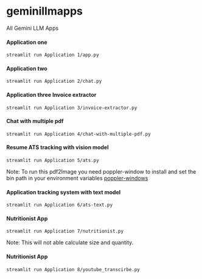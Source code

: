 # geminillmapps
All Gemini LLM Apps



#### Application one
``` 
streamlit run Application 1/app.py
```

#### Application two
``` 
streamlit run Application 2/chat.py
```

#### Application three Invoice extractor
``` 
streamlit run Application 3/invoice-extractor.py
```

#### Chat with multiple pdf
``` 
streamlit run Application 4/chat-with-multiple-pdf.py
```

#### Resume ATS tracking with vision model
``` 
streamlit run Application 5/ats.py
```

Note: To run this pdf2Image you need poppler-window to install and set the bin path in your environment variables
[poppler-windows](https://github.com/oschwartz10612/poppler-windows/releases/tag/v24.07.0-0)

#### Application tracking system with text model
``` 
streamlit run Application 6/ats-text.py
```

#### Nutritionist App
``` 
streamlit run Application 7/nutritionist.py
```

Note: This will not able calculate size and quantity.

#### Nutritionist App
``` 
streamlit run Application 8/youtube_transcirbe.py
```